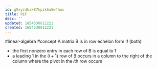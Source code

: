 ```yaml
---
id: g9xyzdkik87kpik6u5w4hou
title: REF
desc: ''
updated: 1654530812221
created: 1654530812221
---
```

#linear-algebra #concept
A matrix B is in row echelon form if (both)
- the first nonzero entry in each row of B is equal to 1
- a leading 1 in the $(i+1)$ row of B occurs in a column to the right of the column where the pivot in the $i$th row occurs
